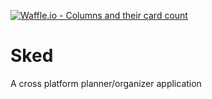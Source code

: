 [![Waffle.io - Columns and their card count](https://badge.waffle.io/stephendicerce/organizer.svg?columns=Ready,In%20Progress,Ready%20for%20Testing,Testing%20in%20Progress&style=plastic )](https://waffle.io/stephendicerce/organizer)

# Sked
A cross platform planner/organizer application
